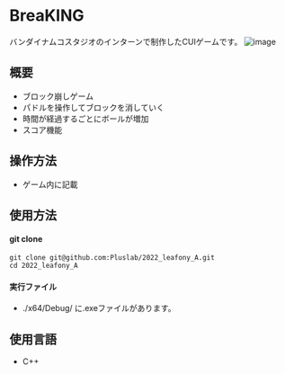 # BreaKING
バンダイナムコスタジオのインターンで制作したCUIゲームです。
![image](https://github.com/melon0658/BreaKING/assets/88765310/24893ddb-b2c3-4c09-bf8e-05f787d2414a)

## 概要
- ブロック崩しゲーム
- パドルを操作してブロックを消していく
- 時間が経過するごとにボールが増加
- スコア機能

## 操作方法
- ゲーム内に記載

## 使用方法
#### git clone
```
git clone git@github.com:Pluslab/2022_leafony_A.git
cd 2022_leafony_A
```
#### 実行ファイル
- ./x64/Debug/ に.exeファイルがあります。

## 使用言語
- C++
